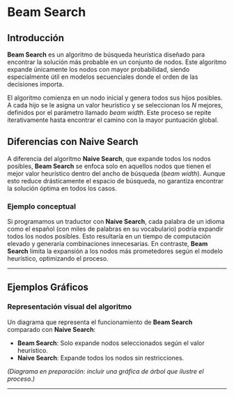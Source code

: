 # Beam Search

## Introducción
**Beam Search** es un algoritmo de búsqueda heurística diseñado para encontrar la solución más probable en un conjunto de nodos. Este algoritmo expande únicamente los nodos con mayor probabilidad, siendo especialmente útil en modelos secuenciales donde el orden de las decisiones importa.

El algoritmo comienza en un nodo inicial y genera todos sus hijos posibles. A cada hijo se le asigna un valor heurístico y se seleccionan los *N* mejores, definidos por el parámetro llamado *beam width*. Este proceso se repite iterativamente hasta encontrar el camino con la mayor puntuación global.

## Diferencias con Naive Search
A diferencia del algoritmo **Naive Search**, que expande todos los nodos posibles, **Beam Search** se enfoca solo en aquellos nodos que tienen el mejor valor heurístico dentro del ancho de búsqueda (*beam width*). Aunque esto reduce drásticamente el espacio de búsqueda, no garantiza encontrar la solución óptima en todos los casos.

### Ejemplo conceptual
Si programamos un traductor con **Naive Search**, cada palabra de un idioma como el español (con miles de palabras en su vocabulario) podría expandir todos los nodos posibles. Esto resultaría en un tiempo de computación elevado y generaría combinaciones innecesarias. En contraste, **Beam Search** limita la expansión a los nodos más prometedores según el modelo heurístico, optimizando el proceso.

---

## Ejemplos Gráficos
### Representación visual del algoritmo
Un diagrama que representa el funcionamiento de **Beam Search** comparado con **Naive Search**:

- **Beam Search**: Solo expande nodos seleccionados según el valor heurístico.
- **Naive Search**: Expande todos los nodos sin restricciones.

*(Diagrama en preparación: incluir una gráfica de árbol que ilustre el proceso.)*

---
